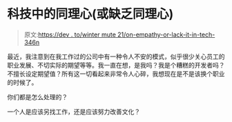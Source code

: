 # 科技中的同理心(或缺乏同理心)

> 原文:[https://dev . to/winter mute 21/on-empathy-or-lack-it-in-tech-346n](https://dev.to/wintermute21/on-empathy-or-lack-thereof-in-tech-346n)

最近，我注意到在我工作过的公司中有一种令人不安的模式，似乎很少关心员工的职业发展、不切实际的期望等等。我一直在想，是我吗？我是个糟糕的开发者吗？不擅长设定期望值？所有这一切看起来非常令人心碎，我想现在是不是该换个职业的时候了。

你们都是怎么处理的？

一个人是应该另找工作，还是应该努力改善文化？